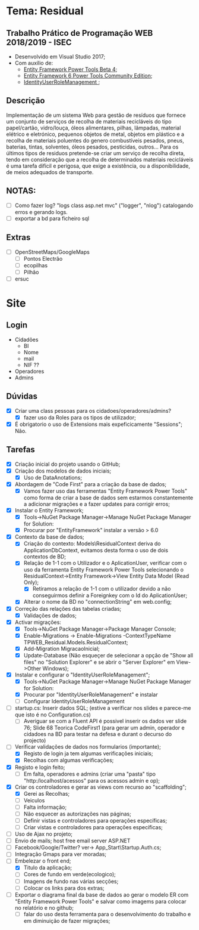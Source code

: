 # Tema: Residual

## Trabalho Prático de Programação WEB 2018/2019 - ISEC
* Desenvolvido em Visual Studio 2017;
* Com auxilio de: 
	- [Entity Framework Power Tools Beta 4](https://marketplace.visualstudio.com/items?itemName=EntityFrameworkTeam.EntityFrameworkPowerToolsBeta4);
	- [Entity Framework 6 Power Tools Community Edition](https://marketplace.visualstudio.com/items?itemName=ErikEJ.EntityFramework6PowerToolsCommunityEdition);
	- [IdentityUserRoleManagement ](https://www.nuget.org/packages/IdentityUserRoleManagement/);

## Descrição
Implementação de um sistema Web para gestão de resíduos que fornece um conjunto de serviços de recolha de
materiais recicláveis do tipo papel/cartão, vidro/louça, óleos alimentares, pilhas, lâmpadas, material elétrico e eletrónico, pequenos
objetos de metal, objetos em plástico e a recolha de materiais poluentes do genero combustíveis pesados, pneus,
baterias, tintas, solventes, óleos pesados, pesticidas, outros...
Para os últimos tipos de residuos pretende-se criar um serviço de recolha direta, tendo em consideração que a recolha de determinados materiais 
recicláveis é uma tarefa difícil e perigosa, que exige a existência, ou a disponibilidade, de meios adequados de transporte.

## NOTAS:
- [ ] Como fazer log? "logs class asp.net mvc" ("logger", "nlog") catalogando erros e gerando logs.
- [ ] exportar a bd para ficheiro sql

## Extras
- [ ] OpenStreetMaps/GoogleMaps
	- [ ] Pontos Electrão
	- [ ] ecopilhas
	- [ ] Pilhão
- [ ] ersuc

# Site
## Login
* Cidadões
  - BI
  - Nome 
  - mail
  - NIF
	??
* Operadores
* Admins

## Dúvidas
- [x] Criar uma class pessoas para os cidadoes/operadores/admins?
	- [x] fazer uso da Roles para os tipos de utilizador;
- [x] É obrigatorio o uso de Extensions  mais expeficicamente "Sessions"; Não.

## Tarefas
- [x] Criação inicial do projeto usando o GitHub;
- [x] Criação dos modelos de dados iniciais;
	- [x] Uso de DataAnotations;
- [x] Abordagem de "Code First" para a criação da base de dados;
	- [x] Vamos fazer uso das ferramentas "Entity Framework Power Tools" como forma de criar a base de dados sem estarmos constantemente a adicionar migrações e a fazer updates para corrigir erros;
- [x] Instalar o Entity Framework;
	- [x] Tools->NuGet Package Manager->Manage NuGet Package Manager for Solution:
	- [x] Procurar por "EntityFramework" instalar a versão > 6.0 
- [x] Contexto da base de dados;
	- [x] Criação do contexto: Models\ResidualContext deriva do ApplicationDbContext, evitamos desta forma o uso de dois contextos de BD;
	- [x] Relação de 1-1 com o Utilizador e o AplicationUser, verificar com o uso da ferramenta Entity Framework Power Tools selecionando o ResidualContext->Entity Framework->View Entity Data Model (Read Only);
		- [x] Retiramos a relação de 1-1 com o utilizador devido a não conseguirmos definir a Foreignkey com o Id do AplicationUser;
	- [x] Alterar o nome da BD no "connectionString" em web.config;
- [x] Correção das relações das tabelas criadas;
	- [x] Validações de dados;
- [x] Activar migrações: 
	- [x] Tools->NuGet Package Manager->Package Manager Console;
	- [x] Enable-Migrations -> Enable-Migrations -ContextTypeName TPWEB_Residual.Models.ResidualContext;
	- [x] Add-Migration MigracaoInicial;
	- [x] Update-Database (Não esqueçer de selecionar a opção de "Show all files" no "Solution Explorer" e se abrir o "Server Explorer" em View->Other Windows);
- [x] Instalar e configurar o "IdentityUserRoleManagement";
	- [x] Tools->NuGet Package Manager->Manage NuGet Package Manager for Solution:
	- [x] Procurar por "IdentityUserRoleManagement" e instalar
	- [ ] Configurar IdentityUserRoleManagement
- [ ] startup.cs: Inserir dados SQL; (estive a verificar nos slides e parece-me que isto é no Configuration.cs)
	- [ ] Averiguar se com a Fluent API é possivel inserir os dados ver slide 76; Slide 68 Teorica CodeFirst1 (para gerar um admin, operador e cidadoes na BD para testar na defesa e durant o decurso do projecto)
- [ ] Verificar validações de dados nos formularios (importante);
	- [x] Registo de login ja tem algumas verificações iniciais;
	- [x] Recolhas com algumas verificações;
- [x] Registo e login feito;
	- [ ] Em falta, operadores e admins (criar uma "pasta" tipo "http:/localhost/acessos" para os acessos admin e op);
- [x] Criar os controladores e gerar as views com recurso ao "scaffolding";
	- [x] Gerei as Recolhas;
	- [ ] Veiculos
	- [ ] Falta informação;
	- [ ] Não esquecer as autorizações nas páginas;
	- [ ] Definir vistas e controladores para operações específicas;
	- [ ] Criar vistas e controladores para operações específicas;
- [ ] Uso de Ajax no projeto;
- [ ] Envio de mails; host free email server ASP.NET
- [ ] Facebook/Google/Twitter? ver-> App_Start\Startup.Auth.cs;
- [ ] Integração Gmaps para ver moradas;
- [ ] Embelezar o front end;
	- [x] Titulo da aplicação;
	- [ ] Cores de fundo em verde(ecologico);
	- [ ] Imagens de fundo nas várias secções;
	- [ ] Colocar os links para dos extras;
- [ ] Exportar o diagrama final da base de dados ao gerar o modelo ER com "Entity Framework Power Tools" e salvar como imagems para colocar no relatório e no github;
	- [ ] falar do uso desta ferramenta para o desenvolvimento do trabalho e em diminuição de fazer migrações;